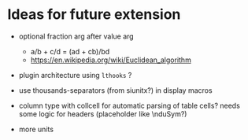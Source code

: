 Ideas for future extension
==========================

- optional fraction arg after value arg
	- a/b + c/d = (ad + cb)/bd
	- https://en.wikipedia.org/wiki/Euclidean_algorithm

- plugin architecture using `lthooks` ?

- use thousands-separators (from siunitx?) in display macros

- column type with collcell for automatic parsing of table cells?
	needs some logic for headers (placeholder like \nduSym?)

- more units
